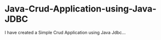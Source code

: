 # Java-Crud-Application-using-Java-JDBC
I  have created a Simple Crud Application using Java Jdbc...
